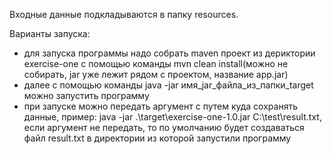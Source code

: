 Входные данные подкладываются в папку resources.

Варианты запуска:  
- для запуска программы надо собрать maven проект из дериктории exercise-one с помощью
команды mvn clean install(можно не собирать, jar уже лежит рядом с проектом, название app.jar)
- далее с помощью команды java -jar имя_jar_файла_из_папки_target можно запустить программу
- при запуске можно передать аргумент с путем куда сохранять данные, пример:
java -jar .\target\exercise-one-1.0.jar C:\test\result.txt, если аргумент не передать, то по умолчанию
будет создаваться файл result.txt в директории из которой запустили программу